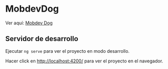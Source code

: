 # MobdevDog

Ver aquí: [Mobdev Dog](https://mobdevdog.firebaseapp.com/)

## Servidor de desarrollo

Ejecutar `ng serve` para ver el proyecto en modo desarrollo. 

Hacer click en [http://localhost:4200/](http://localhost:4200/) para ver el proyecto en el navegador.

